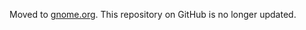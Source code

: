 Moved to [gnome.org](https://wiki.gnome.org/Projects/Gtef).
This repository on GitHub is no longer updated.
